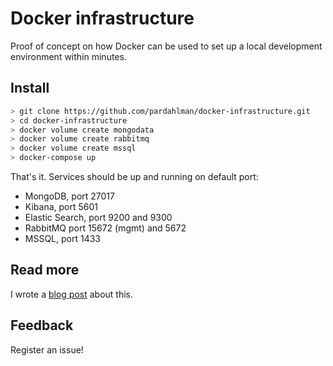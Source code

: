# Docker infrastructure

Proof of concept on how Docker can be used to set up a local development environment within minutes.

## Install

```bash
> git clone https://github.com/pardahlman/docker-infrastructure.git
> cd docker-infrastructure
> docker volume create mongodata
> docker volume create rabbitmq
> docker volume create mssql
> docker-compose up
```

That's it. Services should be up and running on default port:

* MongoDB, port 27017
* Kibana, port 5601
* Elastic Search, port 9200 and 9300
* RabbitMQ port 15672 (mgmt) and 5672
* MSSQL, port 1433

## Read more

I wrote a [blog post](http://fellowdeveloper.se/2017/05/21/local-setup-in-minutes-with-docker/) about this.

## Feedback

Register an issue!